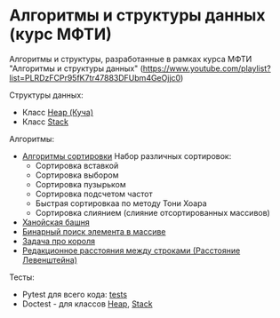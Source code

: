 # Алгоритмы и структуры данных (курс МФТИ)

Алгоритмы и структуры, разработанные в рамках курса МФТИ "Алгоритмы и структуры данных"
(https://www.youtube.com/playlist?list=PLRDzFCPr95fK7tr47883DFUbm4GeOjjc0)

Структуры данных:
- Класс [Heap (Куча)](heap/)
- Класс [Stack](stack/)

Алгоритмы:
- [Алгоритмы сортировки](sorting/)
Набор различных сортировок:
    - Сортировка вставкой
    - Сортировка выбором
    - Сортировка пузырьком
    - Сортировка подсчетом частот
    - Быстрая сортировкаа по методу Тони Хоара
    - Сортировка слиянием (слияние отсортированных массивов)
- [Ханойская башня](hanoi_towers.py)
- [Бинарный поиск элемента в массиве](binary_search.py)
- [Задача про короля](king.py)
- [Редакционное расстояния между строками (Расстояние Левенштейна)](compare_words.py)




Тесты:
- Pytest для всего кода: [tests](../tests/)
- Doctest - для классов [Heap](mipt_lections/heap), [Stack](mipt_lections/stack)

